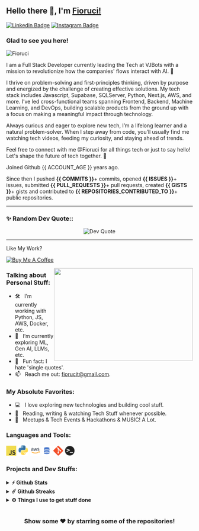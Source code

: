 ## Hello there 👋, I'm [Fioruci!](https://github.com/Fioruci/)

[![Linkedin Badge](https://img.shields.io/badge/-LinkedIn-0e76a8?style=flat-square&logo=Linkedin&logoColor=white)](https://linkedin.com/in/felipefioruci)
[![Instagram Badge](https://img.shields.io/badge/-Instagram-e4405f?style=flat-square&logo=Instagram&logoColor=white)](https://instagram.com/sayfioruci/)

### Glad to see you here! 
<p align="left"> <img src="https://komarev.com/ghpvc/?username=Fioruci&label=Profile%20views&color=0e75b6&style=flat" alt="Fioruci" /> </p>
I am a Full Stack Developer currently leading the Tech at VJBots with a mission to revolutionize how the companies' flows interact with AI. 🚀

I thrive on problem-solving and first-principles thinking, driven by purpose and energized by the challenge of creating effective solutions. My tech stack includes Javascript, Supabase, SQLServer, Python, Next.js, AWS, and more. I’ve led cross-functional teams spanning Frontend, Backend, Machine Learning, and DevOps, building scalable products from the ground up with a focus on making a meaningful impact through technology.

Always curious and eager to explore new tech, I’m a lifelong learner and a natural problem-solver. When I step away from code, you’ll usually find me watching tech videos, feeding my curiosity, and staying ahead of trends.

Feel free to connect with me @Fioruci for all things tech or just to say hello! Let's shape the future of tech together. 🌟

Joined Github {{ ACCOUNT_AGE }} years ago.

Since then I pushed **{{ COMMITS }}**+ commits, opened **{{ ISSUES }}**+ issues, submitted **{{ PULL_REQUESTS }}**+ pull requests, created **{{ GISTS }}**+ gists and contributed to **{{ REPOSITORIES_CONTRIBUTED_TO }}**+ public repositories.

<hr>
<h3 align="left">✨ Random Dev Quote::</h3>
<p align="center">
  <img src="https://quotes-github-readme.vercel.app/api?type=horizontal&theme=dark" alt="Dev Quote" />
</p>
<hr>

Like My Work?

<a href="https://www.buymeacoffee.com/fioruci" target="_blank"><img src="https://cdn.buymeacoffee.com/buttons/v2/default-yellow.png" alt="Buy Me A Coffee" height="60px" width="217px" ></a>

<img align="right" height="250" width="375" alt="" src="https://raw.githubusercontent.com/iampavangandhi/iampavangandhi/master/gifs/coder.gif" />

### Talking about Personal Stuff:

- 🛠 &nbsp; I’m currently working with Python, JS, AWS, Docker, etc.
- 🚀 &nbsp; I’m currently exploring ML, Gen AI, LLMs, etc.
- 👾 &nbsp; Fun fact: I hate 'single quotes'.
- 📫 &nbsp; Reach me out: fiorucit@gmail.com.

### My Absolute Favorites:

- 💻 &nbsp; I love exploring new technologies and building cool stuff.
- 📰 &nbsp; Reading, writing & watching Tech Stuff whenever possible.
- 🍕 &nbsp; Meetups & Tech Events & Hackathons & MUSIC! A Lot.

### Languages and Tools:

<code><img height="27" src="https://raw.githubusercontent.com/github/explore/80688e429a7d4ef2fca1e82350fe8e3517d3494d/topics/javascript/javascript.png" alt="javascript"></code>
<code><img height="30" src="https://raw.githubusercontent.com/github/explore/80688e429a7d4ef2fca1e82350fe8e3517d3494d/topics/python/python.png" alt="python"></code>
<code><img height="27" src="https://raw.githubusercontent.com/github/explore/80688e429a7d4ef2fca1e82350fe8e3517d3494d/topics/aws/aws.png" alt="aws"></code>
<code><img height="27" src="https://raw.githubusercontent.com/github/explore/80688e429a7d4ef2fca1e82350fe8e3517d3494d/topics/sql/sql.png" alt="sql"></code>
<code><img height="27" src="https://raw.githubusercontent.com/devicons/devicon/master/icons/git/git-original.svg" alt="git"></code>
<code><img height="27" src="https://raw.githubusercontent.com/github/explore/80688e429a7d4ef2fca1e82350fe8e3517d3494d/topics/terminal/terminal.png" alt="terminal"></code>

### Projects and Dev Stuffs:

<details>
  <summary><b>⚡ Github Stats</b></summary>

  <br />
  <img height="180em" src="https://github-readme-stats.vercel.app/api?username=Fioruci&show_icons=true&hide_border=true&&count_private=true&include_all_commits=true" />
  <img height="180em" src="https://github-readme-stats.vercel.app/api/top-langs/?username=Fioruci&exclude_repo=KNN-Image-Classification&show_icons=true&hide_border=true&layout=compact&langs_count=8"/>
</details>

<details>
  <summary><b>☄️ Github Streaks</b></summary>

  <br />
  <img height="180em" src="https://github-readme-streak-stats.herokuapp.com/?user=Fioruci&hide_border=true" />
</details>

<details>
  <br />
  <summary><b>⚙️ Things I use to get stuff done</b></summary>
  	<ul>
  	    <li><b>OS:</b> Windows 11</li>
	    <li><b>PC Specs: </b> Ryzen 5 5600X, 32GB 3600MHz DDR4, RXT 2060 Super 8GB Gigabyte, MSI MPG B550 Gaming Plus, Dual-Monitor Setup -> Main: Philco 24" PMG24P980FG 165Hz | Secondary -> Xiaomi A Series 32"</li>
  	    <li><b>Browser: </b> Chrome & Brave</li>
	    <li><b>Code Editor:</b> VSCode and Visual Studio </li>
 	    <li><b>Other Tools:</b> Postman, Notion, Excalidraw, Raindrop, JSONCrack and VJBots-App</li>
	</ul>
</details>

#

<div align="center">

### Show some ❤️ by starring some of the repositories!

</div>
